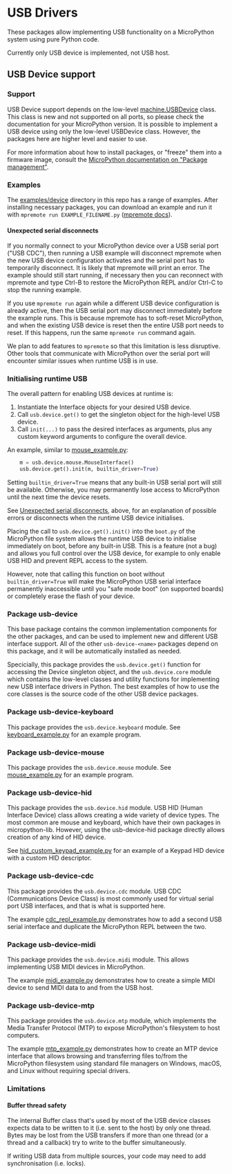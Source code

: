 # USB Drivers

These packages allow implementing USB functionality on a MicroPython system
using pure Python code.

Currently only USB device is implemented, not USB host.

## USB Device support

### Support

USB Device support depends on the low-level
[machine.USBDevice](https://docs.micropython.org/en/latest/library/machine.USBDevice.html)
class. This class is new and not supported on all ports, so please check the
documentation for your MicroPython version. It is possible to implement a USB
device using only the low-level USBDevice class. However, the packages here are
higher level and easier to use.

For more information about how to install packages, or "freeze" them into a
firmware image, consult the [MicroPython documentation on "Package
management"](https://docs.micropython.org/en/latest/reference/packages.html).

### Examples

The [examples/device](examples/device) directory in this repo has a range of
examples. After installing necessary packages, you can download an example and
run it with `mpremote run EXAMPLE_FILENAME.py` ([mpremote
docs](https://docs.micropython.org/en/latest/reference/mpremote.html#mpremote-command-run)).

#### Unexpected serial disconnects

If you normally connect to your MicroPython device over a USB serial port ("USB
CDC"), then running a USB example will disconnect mpremote when the new USB
device configuration activates and the serial port has to temporarily
disconnect. It is likely that mpremote will print an error. The example should
still start running, if necessary then you can reconnect with mpremote and type
Ctrl-B to restore the MicroPython REPL and/or Ctrl-C to stop the running
example.

If you use `mpremote run` again while a different USB device configuration is
already active, then the USB serial port may disconnect immediately before the
example runs. This is because mpremote has to soft-reset MicroPython, and when
the existing USB device is reset then the entire USB port needs to reset. If
this happens, run the same `mpremote run` command again.

We plan to add features to `mpremote` so that this limitation is less
disruptive. Other tools that communicate with MicroPython over the serial port
will encounter similar issues when runtime USB is in use.

### Initialising runtime USB

The overall pattern for enabling USB devices at runtime is:

1. Instantiate the Interface objects for your desired USB device.
2. Call `usb.device.get()` to get the singleton object for the high-level USB device.
3. Call `init(...)` to pass the desired interfaces as arguments, plus any custom
   keyword arguments to configure the overall device.

An example, similar to [mouse_example.py](examples/device/mouse_example.py):

```py
    m = usb.device.mouse.MouseInterface()
    usb.device.get().init(m, builtin_driver=True)
```

Setting `builtin_driver=True` means that any built-in USB serial port will still
be available. Otherwise, you may permanently lose access to MicroPython until
the next time the device resets.

See [Unexpected serial disconnects](#Unexpected-serial-disconnects), above, for
an explanation of possible errors or disconnects when the runtime USB device
initialises.

Placing the call to `usb.device.get().init()` into the `boot.py` of the
MicroPython file system allows the runtime USB device to initialise immediately
on boot, before any built-in USB. This is a feature (not a bug) and allows you
full control over the USB device, for example to only enable USB HID and prevent
REPL access to the system.

However, note that calling this function on boot without `builtin_driver=True`
will make the MicroPython USB serial interface permanently inaccessible until
you "safe mode boot" (on supported boards) or completely erase the flash of your
device.

### Package usb-device

This base package contains the common implementation components for the other
packages, and can be used to implement new and different USB interface support.
All of the other `usb-device-<name>` packages depend on this package, and it
will be automatically installed as needed.

Specicially, this package provides the `usb.device.get()` function for accessing
the Device singleton object, and the `usb.device.core` module which contains the
low-level classes and utility functions for implementing new USB interface
drivers in Python. The best examples of how to use the core classes is the
source code of the other USB device packages.

### Package usb-device-keyboard

This package provides the `usb.device.keyboard` module. See
[keyboard_example.py](examples/device/keyboard_example.py) for an example
program.

### Package usb-device-mouse

This package provides the `usb.device.mouse` module. See
[mouse_example.py](examples/device/mouse_example.py) for an example program.

### Package usb-device-hid

This package provides the `usb.device.hid` module. USB HID (Human Interface
Device) class allows creating a wide variety of device types. The most common
are mouse and keyboard, which have their own packages in micropython-lib.
However, using the usb-device-hid package directly allows creation of any kind
of HID device.

See [hid_custom_keypad_example.py](examples/device/hid_custom_keypad_example.py)
for an example of a Keypad HID device with a custom HID descriptor.

### Package usb-device-cdc

This package provides the `usb.device.cdc` module. USB CDC (Communications
Device Class) is most commonly used for virtual serial port USB interfaces, and
that is what is supported here.

The example [cdc_repl_example.py](examples/device/cdc_repl_example.py)
demonstrates how to add a second USB serial interface and duplicate the
MicroPython REPL between the two.

### Package usb-device-midi

This package provides the `usb.device.midi` module. This allows implementing
USB MIDI devices in MicroPython.

The example [midi_example.py](examples/device/midi_example.py) demonstrates how
to create a simple MIDI device to send MIDI data to and from the USB host.

### Package usb-device-mtp

This package provides the `usb.device.mtp` module, which implements the Media Transfer
Protocol (MTP) to expose MicroPython's filesystem to host computers.

The example [mtp_example.py](examples/device/mtp_example.py) demonstrates how to
create an MTP device interface that allows browsing and transferring files to/from 
the MicroPython filesystem using standard file managers on Windows, macOS, and Linux
without requiring special drivers.

### Limitations

#### Buffer thread safety

The internal Buffer class that's used by most of the USB device classes expects data
to be written to it (i.e. sent to the host) by only one thread. Bytes may be
lost from the USB transfers if more than one thread (or a thread and a callback)
try to write to the buffer simultaneously.

If writing USB data from multiple sources, your code may need to add
synchronisation (i.e. locks).
